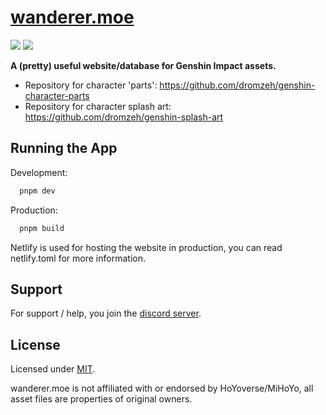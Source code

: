 
# [wanderer.moe]("https://wanderer.moe")
![](https://img.shields.io/discord/982385887000272956) ![](https://img.shields.io/badge/license-MIT-blue)

**A (pretty) useful website/database for Genshin Impact assets.**
- Repository for character 'parts': https://github.com/dromzeh/genshin-character-parts
- Repository for character splash art: https://github.com/dromzeh/genshin-splash-art


## Running the App

Development:
```bash
  pnpm dev
```

Production:
```bash
  pnpm build
```
Netlify is used for hosting the website in production, you can read netlify.toml for more information.


## Support

For support / help, you join the [discord server]("659KAFfNd6").


## License

Licensed under [MIT](https://mit.dromzeh.dev/).

wanderer.moe is not affiliated with or endorsed by HoYoverse/MiHoYo, all asset files are properties of original owners.